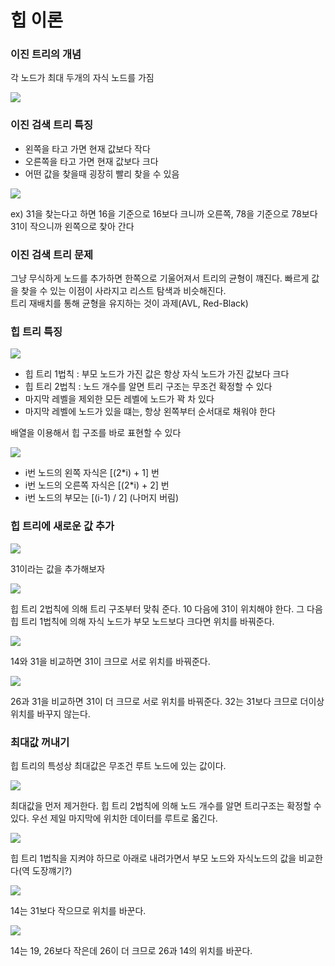 # 힙 이론

### 이진 트리의 개념

각 노드가 최대 두개의 자식 노드를 가짐

![](2022-03-04-12-25-59.png)

### 이진 검색 트리 특징

- 왼쪽을 타고 가면 현재 값보다 작다
- 오른쪽을 타고 가면 현재 값보다 크다
- 어떤 값을 찾을때 굉장히 빨리 찾을 수 있음
  
![](2022-03-04-12-26-18.png)

ex) 31을 찾는다고 하면 16을 기준으로 16보다 크니까 오른쪽, 78을 기준으로 78보다 31이 작으니까 왼쪽으로 찾아 간다

### 이진 검색 트리 문제

그냥 무식하게 노드를 추가하면 한쪽으로 기울어져서 트리의 균형이 꺠진다. 빠르게 값을 찾을 수 있는 이점이 사라지고 리스트 탐색과 비슷해진다.    
트리 재배치를 통해 균형을 유지하는 것이 과제(AVL, Red-Black)

### 힙 트리 특징

![](2022-03-04-12-30-54.png)

- 힙 트리 1법칙 : 부모 노드가 가진 값은 항상 자식 노드가 가진 값보다 크다
- 힙 트리 2법칙 : 노드 개수를 알면 트리 구조는 무조건 확정할 수 있다
- 마지막 레벨을 제외한 모든 레벨에 노드가 꽉 차 있다
- 마지막 레벨에 노드가 있을 떄는, 항상 왼쪽부터 순서대로 채워야 한다


배열을 이용해서 힙 구조를 바로 표현할 수 있다

![](2022-03-04-12-36-35.png)

- i번 노드의 왼쪽 자식은 [(2*i) + 1] 번
- i번 노드의 오른쪽 자식은 [(2*i) + 2] 번
- i번 노드의 부모는 [(i-1) / 2] (나머지 버림)


### 힙 트리에 새로운 값 추가

![](2022-03-04-12-37-33.png)

31이라는 값을 추가해보자

![](2022-03-04-12-37-53.png)

힙 트리 2법칙에 의해 트리 구조부터 맞춰 준다. 10 다음에 31이 위치해야 한다. 그 다음 힙 트리 1법칙에 의해 자식 노드가 부모 노드보다 크다면 위치를 바꿔준다.

![](2022-03-04-12-39-15.png)

14와 31을 비교하면 31이 크므로 서로 위치를 바꿔준다.

![](2022-03-04-12-39-59.png)

26과 31을 비교하면 31이 더 크므로 서로 위치를 바꿔준다. 32는 31보다 크므로 더이상 위치를 바꾸지 않는다. 

### 최대값 꺼내기

힙 트리의 특성상 최대값은 무조건 루트 노드에 있는 값이다.

![](2022-03-04-12-42-04.png)

최대값을 먼저 제거한다. 힙 트리 2법칙에 의해 노드 개수를 알면 트리구조는 확정할 수 있다. 우선 제일 마지막에 위치한 데이터를 루트로 옯긴다.

![](2022-03-04-12-43-10.png)

힙 트리 1법칙을 지켜야 하므로 아래로 내려가면서 부모 노드와 자식노드의 값을 비교한다(역 도장꺠기?)

![](2022-03-04-12-44-23.png)

14는 31보다 작으므로 위치를 바꾼다.

![](2022-03-04-12-45-16.png)

14는 19, 26보다 작은데 26이 더 크므로 26과 14의 위치를 바꾼다.

